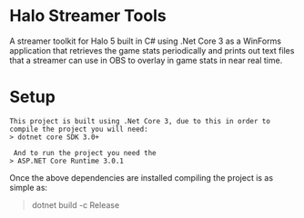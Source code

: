 # Halo Streamer Tools
A streamer toolkit for Halo 5 built in C# using .Net Core 3 as a WinForms application that retrieves the game stats periodically and prints out text files that a streamer can use in OBS to overlay in game stats in near real time.

# Setup
    This project is built using .Net Core 3, due to this in order to compile the project you will need:
    > dotnet core SDK 3.0+ 

     And to run the project you need the 
    > ASP.NET Core Runtime 3.0.1

Once the above dependencies are installed compiling the project is as simple as:
> dotnet build -c Release